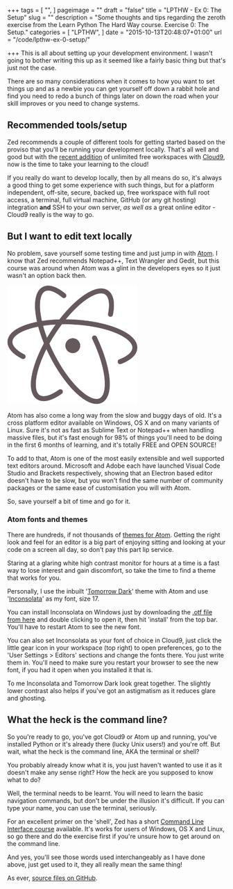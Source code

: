 +++
tags = [
  "",
]
pageimage = ""
draft = "false"
title = "LPTHW - Ex 0: The Setup"
slug = ""
description = "Some thoughts and tips regarding the zeroth exercise from the Learn Python The Hard Way course. Exercise 0: The Setup."
categories = [
  "LPTHW",
]
date = "2015-10-13T20:48:07+01:00"
url = "/code/lpthw-ex-0-setup/"

+++
This is all about setting up your development environment. I wasn't going to bother writing this up as it seemed like a fairly basic thing but that's just not the case.

There are so many considerations when it comes to how you want to set things up and as a newbie you can get yourself off down a rabbit hole and find you need to redo a bunch of things later on down the road when your skill improves or you need to change systems.

## Recommended tools/setup

Zed recommends a couple of different tools for getting started based on the proviso that you'll be running your development locally. That's all well and good but with the [recent addition](https://c9.io/blog/increased-limits-for-free-users-enough-is-almost-never-enough/) of unlimited free workspaces with [Cloud9](https://c9.io), now is the time to take your learning to the cloud!

If you really do want to develop locally, then by all means do so, it's always a good thing to get some experience with such things, but for a platform independent, off-site, secure, backed up, free workspace with full root access, a terminal, full virtual machine, GitHub (or any git hosting) integration **and** SSH to your own server, *as well as* a great online editor - Cloud9 really is the way to go.

## But I want to edit text locally

No problem, save yourself some testing time and just jump in with [Atom](https://atom.io). I know that Zed recommends Notepad++, Text Wrangler and Gedit, but this course was around when Atom was a glint in the developers eyes so it just wasn't an option back then.

[<img src="/static/img/2015/10/Atom_editor_logo.svg.png" width=300 >](https://atom.io)

Atom has also come a long way from the slow and buggy days of old. It's a cross platform editor available on Windows, OS X and on many variants of Linux. Sure it's not as fast as Sublime Text or Notepad++ when handling massive files, but it's fast enough for 98% of things you'll need to be doing in the first 6 months of learning, and it's totally FREE and OPEN SOURCE!

To add to that, Atom is one of the most easily extensible and well supported text editors around. Microsoft and Adobe each have launched Visual Code Studio and Brackets respectively, showing that an Electron based editor doesn't have to be slow, but you won't find the same number of community packages or the same ease of customisation you will with Atom.

So, save yourself a bit of time and go for it.

### Atom fonts and themes

There are hundreds, if not thousands of [themes for Atom](https://atom.io/themes/). Getting the right look and feel for an editor is a big part of enjoying sitting and looking at your code on a screen all day, so don't pay this part lip service.

Staring at a glaring white high contrast monitor for hours at a time is a fast way to lose interest and gain discomfort, so take the time to find a theme that works for you. 

Personally, I use the inbuilt '[Tomorrow Dark](https://atom.io/themes/base16-tomorrow-dark-theme)' theme with Atom and use '[Inconsolata](http://www.levien.com/type/myfonts/inconsolata.html)' as my font, size 17. 

You can install Inconsolata on Windows just by downloading the [.otf file from here](http://www.levien.com/type/myfonts/Inconsolata.otf) and double clicking to open it, then hit 'install' from the top bar. You'll have to restart Atom to see the new font. 

You can also set Inconsolata as your font of choice in Cloud9, just click the little gear icon in your workspace (top right) to open preferences, go to the 'User Settings > Editors' sections and change the fonts there. You just write them in. You'll need to make sure you restart your browser to see the new font, if you had it open when you installed it that is. 

To me Inconsolata and Tomorrow Dark look great together. The slightly lower contrast also helps if you've got an astigmatism as it reduces glare and ghosting.

## What the heck is the command line?

So you're ready to go, you've got Cloud9 or Atom up and running, you've installed Python or it's already there (lucky Unix users!) and you're off. But wait, what the heck is the command line, AKA the terminal or shell?

You probably already know what it is, you just haven't wanted to use it as it doesn't make any sense right? How the heck are you supposed to know what to do?

Well, the terminal needs to be learnt. You will need to learn the basic navigation commands, but don't be under the illusion it's difficult. If you can type your name, you can use the terminal, seriously. 

For an excellent primer on the 'shell', Zed has a short [Command Line Interface course](http://cli.learncodethehardway.org/book/) available. It's works for users of Windows, OS X and Linux, so go there and do the exercise first if you're unsure how to get around on the command line. 

And yes, you'll see those words used interchangeably as I have done above, just get used to it, they all really mean the same thing!

As ever, [source files on GitHub](https://github.com/PuffinBlue/LPTHW).
